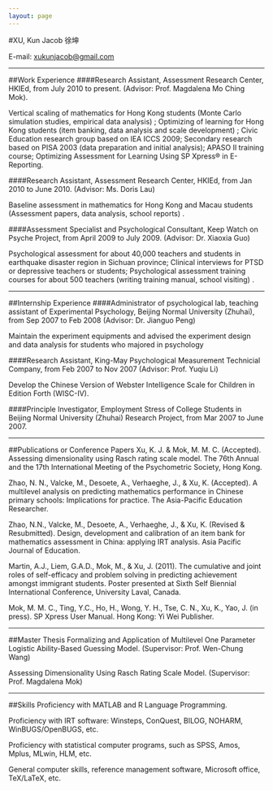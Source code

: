 ```yaml
---
layout: page
---
```



#XU, Kun Jacob  徐坤

E-mail: xukunjacob@gmail.com 

---
##Work Experience 
####Research Assistant, Assessment Research Center, HKIEd, from July 2010 to present. (Advisor: Prof. Magdalena Mo Ching Mok).

Vertical scaling of mathematics for Hong Kong students (Monte Carlo simulation studies, empirical data analysis) ; Optimizing of learning for Hong Kong students (item banking, data analysis and scale development) ; Civic Education research group based on IEA ICCS 2009; Secondary research based on PISA 2003 (data preparation and initial analysis); APASO II training course; Optimizing Assessment for Learning Using SP Xpress® in E-Reporting.

####Research Assistant, Assessment Research Center, HKIEd, from Jan 2010 to June 2010. (Advisor: Ms. Doris Lau)

Baseline assessment in mathematics for Hong Kong and Macau students (Assessment papers, data analysis, school reports) .

####Assessment Specialist and Psychological Consultant, Keep Watch on Psyche Project, from April 2009 to July 2009. (Advisor: Dr. Xiaoxia Guo)

Psychological assessment for about 40,000 teachers and students in earthquake disaster region in Sichuan province; Clinical interviews for PTSD or depressive teachers or students; Psychological assessment training courses for about 500 teachers (writing training manual, school visiting) .

---
##Internship Experience 
####Administrator of psychological lab, teaching assistant of Experimental Psychology, Beijing Normal University (Zhuhai), from Sep 2007 to Feb 2008 (Advisor: Dr. Jianguo Peng)

Maintain the experiment equipments and advised the experiment design and data analysis for students who majored in psychology

####Research Assistant, King-May Psychological Measurement Technicial Company, from Feb 2007 to Nov 2007 (Advisor: Prof. Yuqiu Li)

Develop the Chinese Version of Webster Intelligence Scale for Children in Edition Forth (WISC-IV).

####Principle Investigator, Employment Stress of College Students in Beijing Normal University (Zhuhai) Research Project, from Mar 2007 to June 2007.

---
##Publications or Conference Papers 
Xu, K. J. & Mok, M. M. C. (Accepted). Assessing dimensionality using Rasch rating scale model. The 76th Annual and the 17th International Meeting of the Psychometric Society, Hong Kong.

Zhao, N. N., Valcke, M., Desoete, A., Verhaeghe, J., & Xu, K. (Accepted). A multilevel analysis on predicting mathematics performance in Chinese primary schools: Implications for practice. The Asia-Pacific Education Researcher. 

Zhao, N.N., Valcke, M., Desoete, A., Verhaeghe, J., & Xu, K. (Revised & Resubmitted). Design, development and calibration of an item bank for mathematics assessment in China: applying IRT analysis. Asia Pacific Journal of Education. 

Martin, A.J., Liem, G.A.D., Mok, M., & Xu, J. (2011). The cumulative and joint roles of self-efficacy and problem solving in predicting achievement amongst immigrant students. Poster presented at Sixth Self Biennial International Conference, University Laval, Canada.

Mok, M. M. C., Ting, Y.C., Ho, H., Wong, Y. H., Tse, C. N., Xu, K., Yao, J. (in press). SP Xpress User Manual. Hong Kong: Yi Wei Publisher.

---
##Master Thesis 
Formalizing and Application of Multilevel One Parameter Logistic Ability-Based Guessing Model. (Supervisor: Prof. Wen-Chung Wang)

Assessing Dimensionality Using Rasch Rating Scale Model. (Supervisor: Prof. Magdalena Mok)

---
##Skills 
Proficiency with MATLAB and R Language Programming.

Proficiency with IRT software: Winsteps, ConQuest, BILOG, NOHARM, WinBUGS/OpenBUGS, etc.

Proficiency with statistical computer programs, such as SPSS, Amos, Mplus, MLwin, HLM, etc.

General computer skills, reference management software, Microsoft office, TeX/LaTeX, etc.